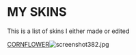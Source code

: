# MY SKINS

This is a list of skins I either made or edited

[CORNFLOWER](https://www.mediafire.com/file/pqfdp19u3uds71o/cornflower.osk/file)![screenshot382.jpg](https://www.mediafire.com/file/pqfdp19u3uds71o/cornflower.osk/file)


